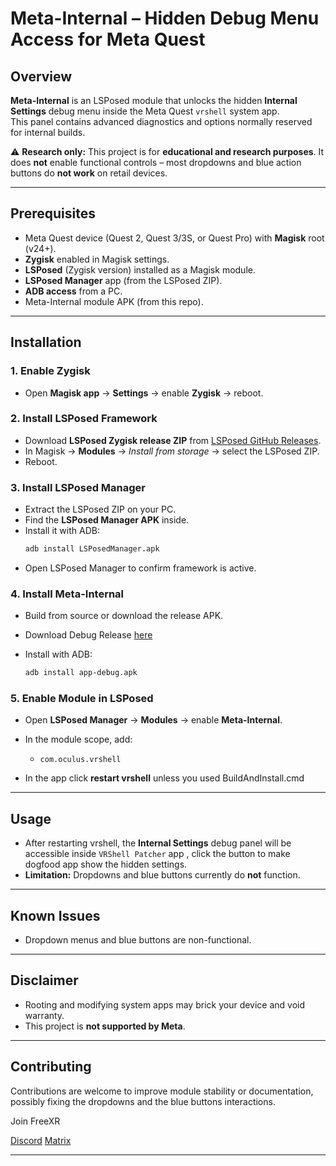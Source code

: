 # Meta-Internal – Hidden Debug Menu Access for Meta Quest

## Overview

**Meta-Internal** is an LSPosed module that unlocks the hidden **Internal Settings** debug menu inside the Meta Quest `vrshell` system app.  
This panel contains advanced diagnostics and options normally reserved for internal builds.

⚠️ **Research only:** This project is for **educational and research purposes**. It does **not** enable functional controls – most dropdowns and blue action buttons do **not work** on retail devices.

---

## Prerequisites

- Meta Quest device (Quest 2, Quest 3/3S, or Quest Pro) with **Magisk** root (v24+).
- **Zygisk** enabled in Magisk settings.
- **LSPosed** (Zygisk version) installed as a Magisk module.
- **LSPosed Manager** app (from the LSPosed ZIP).
- **ADB access** from a PC.
- Meta-Internal module APK (from this repo).

---

## Installation

### 1. Enable Zygisk
- Open **Magisk app** → **Settings** → enable **Zygisk** → reboot.

### 2. Install LSPosed Framework
- Download **LSPosed Zygisk release ZIP** from [LSPosed GitHub Releases](https://github.com/LSPosed/LSPosed/releases).
- In Magisk → **Modules** → *Install from storage* → select the LSPosed ZIP.
- Reboot.

### 3. Install LSPosed Manager
- Extract the LSPosed ZIP on your PC.
- Find the **LSPosed Manager APK** inside.
- Install it with ADB:
  ```bash
  adb install LSPosedManager.apk
  ```
- Open LSPosed Manager to confirm framework is active.

### 4. Install Meta-Internal
- Build from source or download the release APK.

- Download Debug Release [here](https://github.com/FreeXR/meta-internal/raw/refs/heads/main/QuestUnlock/app/build/outputs/apk/debug/app-debug.apk)

- Install with ADB:
  ```bash
  adb install app-debug.apk
  ```

### 5. Enable Module in LSPosed
- Open **LSPosed Manager** → **Modules** → enable **Meta-Internal**.
- In the module scope, add:
  - `com.oculus.vrshell`

 - In the app click **restart vrshell** unless you used BuildAndInstall.cmd
  
---

## Usage

- After restarting vrshell, the **Internal Settings** debug panel will be accessible inside `VRShell Patcher` app , click the button to make dogfood app show the hidden settings.
- **Limitation:** Dropdowns and blue buttons currently do **not** function. 

---

## Known Issues

- Dropdown menus and blue buttons are non-functional.

---

## Disclaimer

- Rooting and modifying system apps may brick your device and void warranty.
- This project is **not supported by Meta**.

---

## Contributing

Contributions are welcome to improve module stability or documentation, possibly fixing the dropdowns and the blue buttons interactions.

Join FreeXR 

[Discord](https://discord.gg/ABCXxDyqrH)
[Matrix](https://matrix.to/#/#quest-rooting:matrix.org)

---
